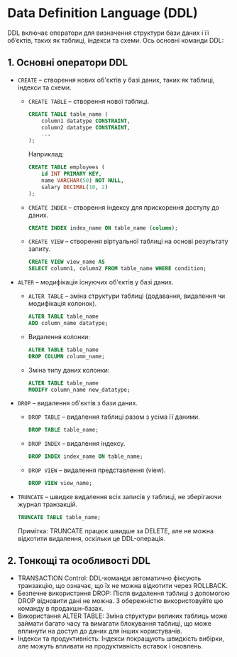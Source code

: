 # Data Definition Language (DDL)
DDL включає оператори для визначення структури бази даних і її об’єктів, таких як таблиці, індекси та схеми. Ось основні команди DDL:

## 1. Основні оператори DDL
- `CREATE` – створення нових об'єктів у базі даних, таких як таблиці, індекси та схеми.

  - `CREATE TABLE` – створення нової таблиці.

    ```sql
    CREATE TABLE table_name (
        column1 datatype CONSTRAINT,
        column2 datatype CONSTRAINT,
        ...
    );
    ```
    Наприклад:
    
    ```sql
    CREATE TABLE employees (
        id INT PRIMARY KEY,
        name VARCHAR(50) NOT NULL,
        salary DECIMAL(10, 2)
    );
    ```

  - `CREATE INDEX` – створення індексу для прискорення доступу до даних.

    ```sql
    CREATE INDEX index_name ON table_name (column);
    ```

  - `CREATE VIEW` – створення віртуальної таблиці на основі результату запиту.
  
    ```sql
    CREATE VIEW view_name AS
    SELECT column1, column2 FROM table_name WHERE condition;
    ```
  
- `ALTER` – модифікація існуючих об'єктів у базі даних.

  - `ALTER TABLE` – зміна структури таблиці (додавання, видалення чи модифікація колонок).
  
    ```sql
    ALTER TABLE table_name
    ADD column_name datatype;
    ```
  
  - Видалення колонки:
    
    ```sql
    ALTER TABLE table_name
    DROP COLUMN column_name;
    ```
    
  - Зміна типу даних колонки:
  
    ```sql
    ALTER TABLE table_name
    MODIFY column_name new_datatype;
    ```
    
- `DROP` – видалення об'єктів з бази даних.

  - `DROP TABLE` – видалення таблиці разом з усіма її даними.
  
    ```sql
    DROP TABLE table_name;
    ```

  - `DROP INDEX` – видалення індексу.
  
    ```sql
    DROP INDEX index_name ON table_name;
    ```
  
  - `DROP VIEW` – видалення представлення (view).
  
    ```sql
    DROP VIEW view_name;
    ```

- `TRUNCATE` – швидке видалення всіх записів у таблиці, не зберігаючи журнал транзакцій.

  ```sql
  TRUNCATE TABLE table_name;
  ```
  
  Примітка: TRUNCATE працює швидше за DELETE, але не можна відкотити видалення, оскільки це DDL-операція.

## 2. Тонкощі та особливості DDL
- TRANSACTION Control: DDL-команди автоматично фіксують транзакцію, що означає, що їх не можна відкотити через ROLLBACK.
- Безпечне використання DROP: Після видалення таблиці з допомогою DROP відновити дані не можна. З обережністю використовуйте цю команду в продакшн-базах.
- Використання ALTER TABLE: Зміна структури великих таблиць може займати багато часу та вимагати блокування таблиці, що може вплинути на доступ до даних для інших користувачів.
- Індекси та продуктивність: Індекси покращують швидкість вибірки, але можуть впливати на продуктивність вставок і оновлень.
